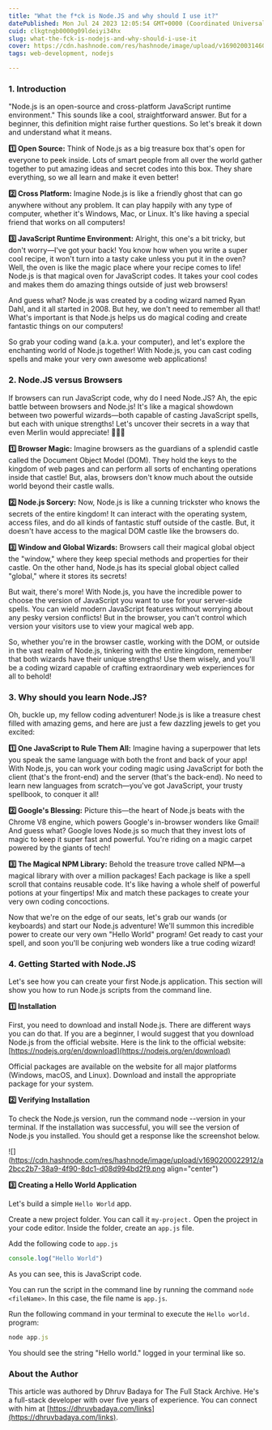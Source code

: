 ```yaml
---
title: "What the f*ck is Node.JS and why should I use it?"
datePublished: Mon Jul 24 2023 12:05:54 GMT+0000 (Coordinated Universal Time)
cuid: clkgtngb0000g09ldeiyi34hx
slug: what-the-fck-is-nodejs-and-why-should-i-use-it
cover: https://cdn.hashnode.com/res/hashnode/image/upload/v1690200314600/2baa9bce-b5a0-480e-b9c8-374b0809eb55.jpeg
tags: web-development, nodejs

---
```


### 1\. Introduction

"Node.js is an open-source and cross-platform JavaScript runtime environment." This sounds like a cool, straightforward answer. But for a beginner, this definition might raise further questions. So let's break it down and understand what it means.

**1️⃣ Open Source:** Think of Node.js as a big treasure box that's open for everyone to peek inside. Lots of smart people from all over the world gather together to put amazing ideas and secret codes into this box. They share everything, so we all learn and make it even better!

**2️⃣ Cross Platform:** Imagine Node.js is like a friendly ghost that can go anywhere without any problem. It can play happily with any type of computer, whether it's Windows, Mac, or Linux. It's like having a special friend that works on all computers!

**3️⃣ JavaScript Runtime Environment:** Alright, this one's a bit tricky, but don't worry—I've got your back! You know how when you write a super cool recipe, it won't turn into a tasty cake unless you put it in the oven? Well, the oven is like the magic place where your recipe comes to life! Node.js is that magical oven for JavaScript codes. It takes your cool codes and makes them do amazing things outside of just web browsers!

And guess what? Node.js was created by a coding wizard named Ryan Dahl, and it all started in 2008. But hey, we don't need to remember all that! What's important is that Node.js helps us do magical coding and create fantastic things on our computers!

So grab your coding wand (a.k.a. your computer), and let's explore the enchanting world of Node.js together! With Node.js, you can cast coding spells and make your very own awesome web applications!

### 2\. Node.JS versus Browsers

If browsers can run JavaScript code, why do I need Node.JS? Ah, the epic battle between browsers and Node.js! It's like a magical showdown between two powerful wizards—both capable of casting JavaScript spells, but each with unique strengths! Let's uncover their secrets in a way that even Merlin would appreciate! 🧙‍♂️🔮

**1️⃣ Browser Magic:** Imagine browsers as the guardians of a splendid castle called the Document Object Model (DOM). They hold the keys to the kingdom of web pages and can perform all sorts of enchanting operations inside that castle! But, alas, browsers don't know much about the outside world beyond their castle walls.

**2️⃣ Node.js Sorcery:** Now, Node.js is like a cunning trickster who knows the secrets of the entire kingdom! It can interact with the operating system, access files, and do all kinds of fantastic stuff outside of the castle. But, it doesn't have access to the magical DOM castle like the browsers do.

**3️⃣ Window and Global Wizards:** Browsers call their magical global object the "window," where they keep special methods and properties for their castle. On the other hand, Node.js has its special global object called "global," where it stores its secrets!

But wait, there's more! With Node.js, you have the incredible power to choose the version of JavaScript you want to use for your server-side spells. You can wield modern JavaScript features without worrying about any pesky version conflicts! But in the browser, you can't control which version your visitors use to view your magical web app.

So, whether you're in the browser castle, working with the DOM, or outside in the vast realm of Node.js, tinkering with the entire kingdom, remember that both wizards have their unique strengths! Use them wisely, and you'll be a coding wizard capable of crafting extraordinary web experiences for all to behold!

### 3\. Why should you learn Node.JS?

Oh, buckle up, my fellow coding adventurer! Node.js is like a treasure chest filled with amazing gems, and here are just a few dazzling jewels to get you excited:

**1️⃣ One JavaScript to Rule Them All:** Imagine having a superpower that lets you speak the same language with both the front and back of your app! With Node.js, you can work your coding magic using JavaScript for both the client (that's the front-end) and the server (that's the back-end). No need to learn new languages from scratch—you've got JavaScript, your trusty spellbook, to conquer it all!

**2️⃣ Google's Blessing:** Picture this—the heart of Node.js beats with the Chrome V8 engine, which powers Google's in-browser wonders like Gmail! And guess what? Google loves Node.js so much that they invest lots of magic to keep it super fast and powerful. You're riding on a magic carpet powered by the giants of tech!

**3️⃣ The Magical NPM Library:** Behold the treasure trove called NPM—a magical library with over a million packages! Each package is like a spell scroll that contains reusable code. It's like having a whole shelf of powerful potions at your fingertips! Mix and match these packages to create your very own coding concoctions.

Now that we're on the edge of our seats, let's grab our wands (or keyboards) and start our Node.js adventure! We'll summon this incredible power to create our very own "Hello World" program! Get ready to cast your spell, and soon you'll be conjuring web wonders like a true coding wizard!

### 4\. Getting Started with Node.JS

Let's see how you can create your first Node.js application. This section will show you how to run Node.js scripts from the command line.

**1️⃣ Installation**

First, you need to download and install Node.js. There are different ways you can do that. If you are a beginner, I would suggest that you download Node.js from the official website. Here is the link to the official website: [https://nodejs.org/en/download](https://nodejs.org/en/download)

Official packages are available on the website for all major platforms (Windows, macOS, and Linux). Download and install the appropriate package for your system.

**2️⃣ Verifying Installation**

To check the Node.js version, run the command node --version in your terminal. If the installation was successful, you will see the version of Node.js you installed. You should get a response like the screenshot below.

![](https://cdn.hashnode.com/res/hashnode/image/upload/v1690200022912/a2bcc2b7-38a9-4f90-8dc1-d08d994bd2f9.png align="center")

**3️⃣ Creating a Hello World Application**

Let's build a simple `Hello World` app.

Create a new project folder. You can call it `my-project.` Open the project in your code editor. Inside the folder, create an `app.js` file.

Add the following code to `app.js`

```javascript
console.log("Hello World")
```

As you can see, this is JavaScript code.

You can run the script in the command line by running the command `node <fileName>`. In this case, the file name is `app.js`.

Run the following command in your terminal to execute the `Hello world.` program:

```javascript
node app.js
```

You should see the string "Hello world." logged in your terminal like so.

### About the Author

This article was authored by Dhruv Badaya for The Full Stack Archive. He's a full-stack developer with over five years of experience. You can connect with him at [https://dhruvbadaya.com/links](https://dhruvbadaya.com/links).